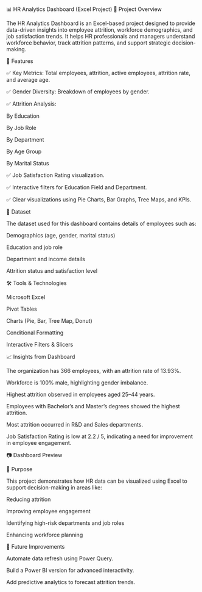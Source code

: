📊 HR Analytics Dashboard (Excel Project)
📌 Project Overview

The HR Analytics Dashboard is an Excel-based project designed to provide data-driven insights into employee attrition, workforce demographics, and job satisfaction trends.
It helps HR professionals and managers understand workforce behavior, track attrition patterns, and support strategic decision-making.

🚀 Features

✅ Key Metrics: Total employees, attrition, active employees, attrition rate, and average age.

✅ Gender Diversity: Breakdown of employees by gender.

✅ Attrition Analysis:

By Education

By Job Role

By Department

By Age Group

By Marital Status

✅ Job Satisfaction Rating visualization.

✅ Interactive filters for Education Field and Department.

✅ Clear visualizations using Pie Charts, Bar Graphs, Tree Maps, and KPIs.

📂 Dataset

The dataset used for this dashboard contains details of employees such as:

Demographics (age, gender, marital status)

Education and job role

Department and income details

Attrition status and satisfaction level

🛠 Tools & Technologies

Microsoft Excel

Pivot Tables

Charts (Pie, Bar, Tree Map, Donut)

Conditional Formatting

Interactive Filters & Slicers

📈 Insights from Dashboard

The organization has 366 employees, with an attrition rate of 13.93%.

Workforce is 100% male, highlighting gender imbalance.

Highest attrition observed in employees aged 25–44 years.

Employees with Bachelor’s and Master’s degrees showed the highest attrition.

Most attrition occurred in R&D and Sales departments.

Job Satisfaction Rating is low at 2.2 / 5, indicating a need for improvement in employee engagement.

📷 Dashboard Preview

🎯 Purpose

This project demonstrates how HR data can be visualized using Excel to support decision-making in areas like:

Reducing attrition

Improving employee engagement

Identifying high-risk departments and job roles

Enhancing workforce planning

🔮 Future Improvements

Automate data refresh using Power Query.

Build a Power BI version for advanced interactivity.

Add predictive analytics to forecast attrition trends.
